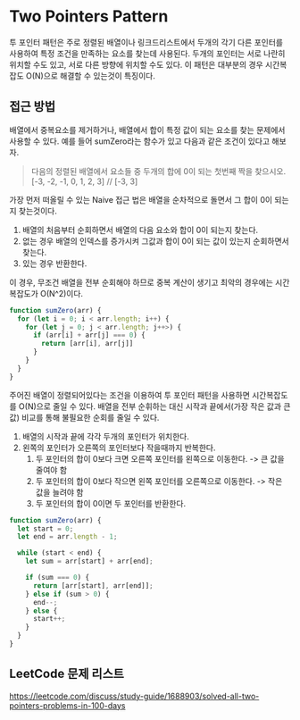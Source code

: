 # Two Pointers Pattern

투 포인터 패턴은 주로 정렬된 배열이나 링크드리스트에서 두개의 각기 다른 포인터를 사용하여 특정 조건을 만족하는 요소를 찾는데 사용된다.
두개의 포인터는 서로 나란히 위치할 수도 있고, 서로 다른 방향에 위치할 수도 있다.
이 패턴은 대부분의 경우 시간복잡도 O(N)으로 해결할 수 있는것이 특징이다.

## 접근 방법

배열에서 중복요소를 제거하거나, 배열에서 합이 특정 값이 되는 요소를 찾는 문제에서 사용할 수 있다.
예를 들어 sumZero라는 함수가 있고 다음과 같은 조건이 있다고 해보자.

> 다음의 정렬된 배열에서 요소들 중 두개의 합에 0이 되는 첫번째 짝을 찾으시오. [-3, -2, -1, 0, 1, 2, 3] // [-3, 3]

가장 먼저 떠올릴 수 있는 Naive 접근 법은 배열을 순차적으로 돌면서 그 합이 0이 되는지 찾는것이다.

1. 배열의 처음부터 순회하면서 배열의 다음 요소와 합이 0이 되는지 찾는다.
2. 없는 경우 배열의 인덱스를 증가시켜 그값과 합이 0이 되는 값이 있는지 순회하면서 찾는다.
3. 있는 경우 반환한다.

이 경우, 무조건 배열을 전부 순회해야 하므로 중복 계산이 생기고 최악의 경우에는 시간복잡도가 O(N^2)이다.

```js
function sumZero(arr) {
  for (let i = 0; i < arr.length; i++) {
    for (let j = 0; j < arr.length; j++>) {
      if (arr[i] + arr[j] === 0) {
        return [arr[i], arr[j]]
      }
    }
  }
}
```

주어진 배열이 정렬되어있다는 조건을 이용하여 투 포인터 패턴을 사용하면 시간복잡도를 O(N)으로 줄일 수 있다.
배열을 전부 순휘하는 대신 시작과 끝에서(가장 작은 값과 큰값) 비교를 통해 불필요한 순회를 줄일 수 있다.

1. 배열의 시작과 끝에 각각 두개의 포인터가 위치한다.
2. 왼쪽의 포인터가 오른쪽의 포인터보다 작을때까지 반복한다.
   1. 두 포인터의 합이 0보다 크면 오른쪽 포인터를 왼쪽으로 이동한다. -> 큰 값을 줄여야 함
   2. 두 포인터의 합이 0보다 작으면 왼쪽 포인터를 오른쪽으로 이동한다. -> 작은 값을 늘려야 함
   3. 두 포인터의 합이 0이면 두 포인터를 반환한다.

```js
function sumZero(arr) {
  let start = 0;
  let end = arr.length - 1;

  while (start < end) {
    let sum = arr[start] + arr[end];

    if (sum === 0) {
      return [arr[start], arr[end]];
    } else if (sum > 0) {
      end--;
    } else {
      start++;
    }
  }
}
```

## LeetCode 문제 리스트

<https://leetcode.com/discuss/study-guide/1688903/solved-all-two-pointers-problems-in-100-days>
